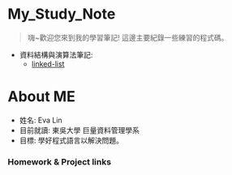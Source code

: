 # My_Study_Note
> 嗨~歡迎您來到我的學習筆記! 
> 這邊主要紀錄一些練習的程式碼。
* 資料結構與演算法筆記:
  *  [linked-list]()

# About ME
* 姓名: Eva Lin
* 目前就讀: 東吳大學 巨量資料管理學系
* 目標: 學好程式語言以解決問題。

### Homework & Project links
